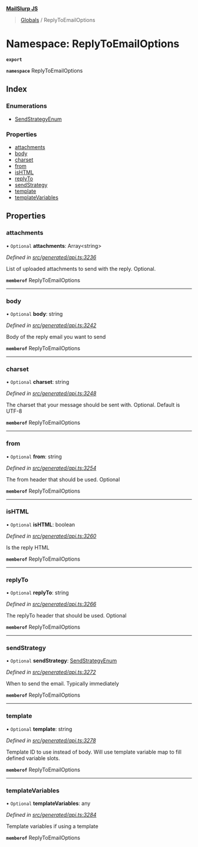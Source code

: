 **[MailSlurp JS](../README.md)**

> [Globals](../README.md) / ReplyToEmailOptions

# Namespace: ReplyToEmailOptions

**`export`** 

**`namespace`** ReplyToEmailOptions

## Index

### Enumerations

* [SendStrategyEnum](../enums/replytoemailoptions.sendstrategyenum.md)

### Properties

* [attachments](replytoemailoptions.md#attachments)
* [body](replytoemailoptions.md#body)
* [charset](replytoemailoptions.md#charset)
* [from](replytoemailoptions.md#from)
* [isHTML](replytoemailoptions.md#ishtml)
* [replyTo](replytoemailoptions.md#replyto)
* [sendStrategy](replytoemailoptions.md#sendstrategy)
* [template](replytoemailoptions.md#template)
* [templateVariables](replytoemailoptions.md#templatevariables)

## Properties

### attachments

• `Optional` **attachments**: Array\<string>

*Defined in [src/generated/api.ts:3236](https://github.com/mailslurp/mailslurp-client/blob/359c034/src/generated/api.ts#L3236)*

List of uploaded attachments to send with the reply. Optional.

**`memberof`** ReplyToEmailOptions

___

### body

• `Optional` **body**: string

*Defined in [src/generated/api.ts:3242](https://github.com/mailslurp/mailslurp-client/blob/359c034/src/generated/api.ts#L3242)*

Body of the reply email you want to send

**`memberof`** ReplyToEmailOptions

___

### charset

• `Optional` **charset**: string

*Defined in [src/generated/api.ts:3248](https://github.com/mailslurp/mailslurp-client/blob/359c034/src/generated/api.ts#L3248)*

The charset that your message should be sent with. Optional. Default is UTF-8

**`memberof`** ReplyToEmailOptions

___

### from

• `Optional` **from**: string

*Defined in [src/generated/api.ts:3254](https://github.com/mailslurp/mailslurp-client/blob/359c034/src/generated/api.ts#L3254)*

The from header that should be used. Optional

**`memberof`** ReplyToEmailOptions

___

### isHTML

• `Optional` **isHTML**: boolean

*Defined in [src/generated/api.ts:3260](https://github.com/mailslurp/mailslurp-client/blob/359c034/src/generated/api.ts#L3260)*

Is the reply HTML

**`memberof`** ReplyToEmailOptions

___

### replyTo

• `Optional` **replyTo**: string

*Defined in [src/generated/api.ts:3266](https://github.com/mailslurp/mailslurp-client/blob/359c034/src/generated/api.ts#L3266)*

The replyTo header that should be used. Optional

**`memberof`** ReplyToEmailOptions

___

### sendStrategy

• `Optional` **sendStrategy**: [SendStrategyEnum](../enums/replytoemailoptions.sendstrategyenum.md)

*Defined in [src/generated/api.ts:3272](https://github.com/mailslurp/mailslurp-client/blob/359c034/src/generated/api.ts#L3272)*

When to send the email. Typically immediately

**`memberof`** ReplyToEmailOptions

___

### template

• `Optional` **template**: string

*Defined in [src/generated/api.ts:3278](https://github.com/mailslurp/mailslurp-client/blob/359c034/src/generated/api.ts#L3278)*

Template ID to use instead of body. Will use template variable map to fill defined variable slots.

**`memberof`** ReplyToEmailOptions

___

### templateVariables

• `Optional` **templateVariables**: any

*Defined in [src/generated/api.ts:3284](https://github.com/mailslurp/mailslurp-client/blob/359c034/src/generated/api.ts#L3284)*

Template variables if using a template

**`memberof`** ReplyToEmailOptions
